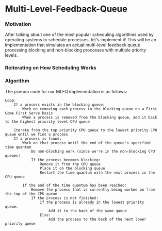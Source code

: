 # Multi-Level-Feedback-Queue

### Motivation
After talking about one of the most popular scheduling algorithms used by operating systems to schedule processes,
let's implement it! This will be an implementation that simulates an actual multi-level feedback queue processing
blocking and non-blocking processes with multiple priority levels.

### Reiterating on How Scheduling Works

### Algorithm
The pseudo code for our MLFQ implementation is as follows:
```
Loop:
    If a process exists in the blocking queue:
        Work on removing each process in the blocking queue on a First Come First Serve basis
        When a process is removed from the blocking queue, add it back to the highest priority level CPU queue

    Iterate from the top priority CPU queue to the lowest priority CPU queue until we find a process
    If a process is found:
        Work on that process until the end of the queue's specified time quantum
            Do non-blocking work (since we're in the non-blocking CPU queues)
            If the process becomes blocking:
                Remove it from the CPU queue
                Place it on the blocking queue
                Restart the time quantum with the next process in the CPU queue

        If the end of the time quantum has been reached:
            Remove the process that is currently being worked on from the top of the CPU queue
            If the process is not finished:
                If the process is already in the lowest priority queue:
                    Add it to the back of the same queue
                Else:
                    Add the process to the back of the next lower priority queue
```

